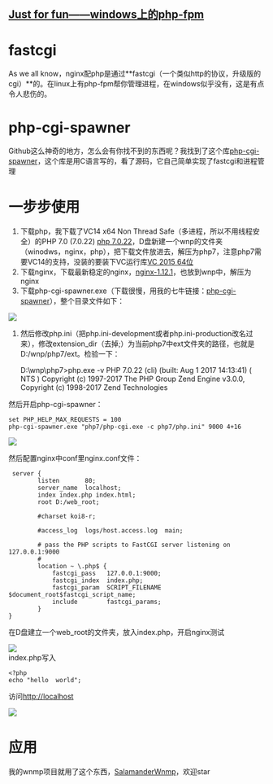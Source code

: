 ## [Just for fun——windows上的php-fpm](https://segmentfault.com/a/1190000010871293)

# fastcgi

As we all know，nginx配php是通过**fastcgi（一个类似http的协议，升级版的cgi）**的。在linux上有php-fpm帮你管理进程，在windows似乎没有，这是有点令人悲伤的。

# php-cgi-spawner

Github这么神奇的地方，怎么会有你找不到的东西呢？我找到了这个库[php-cgi-spawner][0]，这个库是用C语言写的，看了源码，它自己简单实现了fastcgi和进程管理

# 一步步使用

1. 下载php，我下载了VC14 x64 Non Thread Safe（多进程，所以不用线程安全）的PHP 7.0 (7.0.22) [php 7.0.22][1]，D盘新建一个wnp的文件夹（winodws，nginx，php），把下载文件放进去，解压为php7，注意php7需要VC14的支持，没装的要装下VC运行库[VC 2015 64位][2]
1. 下载nginx，下载最新稳定的nginx，[nginx-1.12.1][3]，也放到wnp中，解压为nginx
1. 下载php-cgi-spawner.exe（下载很慢，用我的七牛链接：[php-cgi-spawner][4]），整个目录文件如下：


![][5]

1. 然后修改php.ini（把php.ini-development或者php.ini-production改名过来），修改extension_dir（去掉;）为当前php7中ext文件夹的路径，也就是D:/wnp/php7/ext。检验一下：

    D:\wnp\php7>php.exe -v
    PHP 7.0.22 (cli) (built: Aug  1 2017 14:13:41) ( NTS )
    Copyright (c) 1997-2017 The PHP Group
    Zend Engine v3.0.0, Copyright (c) 1998-2017 Zend Technologies
    

然后开启php-cgi-spawner：

    set PHP_HELP_MAX_REQUESTS = 100
    php-cgi-spawner.exe "php7/php-cgi.exe -c php7/php.ini" 9000 4+16

![][6]

然后配置nginx中conf里nginx.conf文件：

     server {
            listen       80;
            server_name  localhost;
            index index.php index.html;
            root D:/web_root;
    
            #charset koi8-r;
    
            #access_log  logs/host.access.log  main;
    
            # pass the PHP scripts to FastCGI server listening on 127.0.0.1:9000
            #
            location ~ \.php$ {
                fastcgi_pass   127.0.0.1:9000;
                fastcgi_index  index.php;
                fastcgi_param  SCRIPT_FILENAME    $document_root$fastcgi_script_name;
                include        fastcgi_params;
            }
    }

在D盘建立一个web_root的文件夹，放入index.php，开启nginx测试

![][7]   
index.php写入

    <?php
    echo "hello  world";

访问[http://localhost][8]

![][9]

# 应用

我的wnmp项目就用了这个东西，[SalamanderWnmp][10]，欢迎star

[0]: https://github.com/deemru/php-cgi-spawner
[1]: http://windows.php.net/downloads/releases/php-7.0.22-nts-Win32-VC14-x86.zip
[2]: https://download.microsoft.com/download/9/3/F/93FCF1E7-E6A4-478B-96E7-D4B285925B00/vc_redist.x64.exe
[3]: http://nginx.org/download/nginx-1.12.1.zip
[4]: http://ongd1spyv.bkt.clouddn.com/php-cgi-spawner.exe
[5]: https://segmentfault.com/img/bVTMgD
[6]: https://segmentfault.com/img/bVTMg1
[7]: https://segmentfault.com/img/bVTMhi
[8]: http://localhost
[9]: https://segmentfault.com/img/bVTNpW
[10]: https://github.com/salamander-mh/SalamanderWnmp
